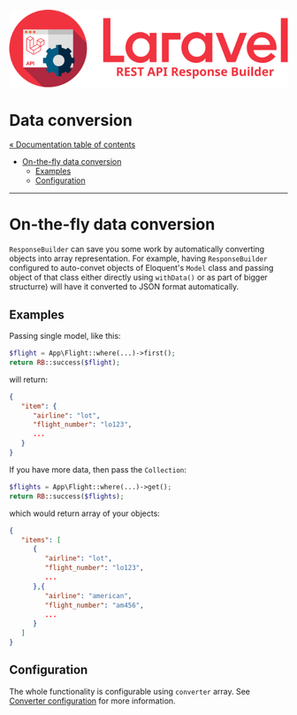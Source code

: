 ![REST API Response Builder for Laravel](img/logo.png)

# Data conversion #

[« Documentation table of contents](README.md)

 * [On-the-fly data conversion](#on-the-fly-data-conversion)
   * [Examples](#examples)
   * [Configuration](#configuration)
   
---

# On-the-fly data conversion #

 `ResponseBuilder` can save you some work by automatically converting objects into array representation. For example, having
 `ResponseBuilder` configured to auto-convet objects of Eloquent's `Model` class and passing object of that class either directly
 using `withData()` or as part of bigger structurre) will have it converted to JSON format automatically.

## Examples ##

 Passing single model, like this:

```php
$flight = App\Flight::where(...)->first();
return RB::success($flight);
```

 will return:

```json
{
   "item": {
      "airline": "lot",
      "flight_number": "lo123",
      ...
   }
}
```

 If you have more data, then pass the `Collection`:

```php
$flights = App\Flight::where(...)->get();
return RB::success($flights);
```

 which would return array of your objects:

```json
{
   "items": [
      {
         "airline": "lot",
         "flight_number": "lo123",
         ...
      },{
         "airline": "american",
         "flight_number": "am456",
         ...
      }
   ]
}
```

## Configuration ##

 The whole functionality is configurable using `converter` array. See [Converter configuration](config.md#converter) for
 more information.
